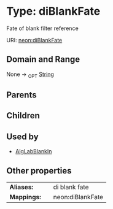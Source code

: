 
# Type: diBlankFate


Fate of blank filter reference

URI: [neon:diBlankFate](https://data.neonscience.org/diBlankFate)


## Domain and Range

None ->  <sub>OPT</sub> [String](types/String.md)

## Parents


## Children


## Used by

 * [AlgLabBlankIn](AlgLabBlankIn.md)

## Other properties

|  |  |  |
| --- | --- | --- |
| **Aliases:** | | di blank fate |
| **Mappings:** | | neon:diBlankFate |

